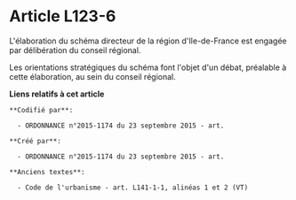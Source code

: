 # Article L123-6

L'élaboration du schéma directeur de la région d'Ile-de-France est engagée par délibération du conseil régional.

Les orientations stratégiques du schéma font l'objet d'un débat, préalable à cette élaboration, au sein du conseil régional.

**Liens relatifs à cet article**

	**Codifié par**:

	  - ORDONNANCE n°2015-1174 du 23 septembre 2015 - art.

	**Créé par**:

	  - ORDONNANCE n°2015-1174 du 23 septembre 2015 - art.

	**Anciens textes**:

	  - Code de l'urbanisme - art. L141-1-1, alinéas 1 et 2 (VT)

